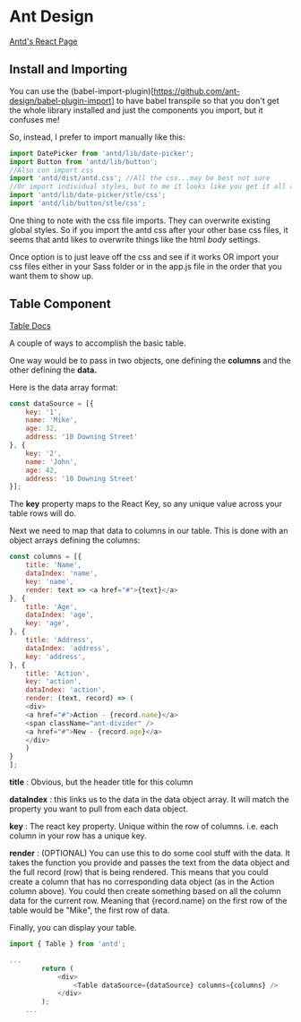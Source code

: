 # Ant Design
[Antd's React Page](https://ant.design/docs/react/introduce)

## Install and Importing

You can use the (babel-import-plugin)[https://github.com/ant-design/babel-plugin-import] to have babel transpile so that you don't get the whole library installed and just the components you import, but it confuses me! 

So, instead, I prefer to import manually like this:

```javascript
import DatePicker from 'antd/lib/date-picker';
import Button from 'antd/lib/button';
//Also con import css
import 'antd/dist/antd.css'; //All the css...may be best not sure
//Or import individual styles, but to me it looks like you get it all anyway.. not sure
import 'antd/lib/date-picker/stle/css';
import 'antd/lib/button/stle/css';
```
One thing to note with the css file imports.  They can overwrite existing global styles.  So if you import the antd css after your other base css files, it seems that antd likes to overwrite things like the html *body* settings.

Once option is to just leave off the css and see if it works OR import your css files either in your Sass folder or in the app.js file in the order that you want them to show up.

## Table Component
[Table Docs](https://ant.design/components/table/#) 

A couple of ways to accomplish the basic table.

One way would be to pass in two objects, one defining the **columns** and the other defining the **data.** 

Here is the data array format:

```javascript
const dataSource = [{
	key: '1',
	name: 'Mike',
	age: 32,
	address: '10 Downing Street'
}, {
	key: '2',
	name: 'John',
	age: 42,
	address: '10 Downing Street'
}];
```

The **key** property maps to the React Key, so any unique value across your table rows will do.

Next we need to map that data to columns in our table. This is done with an object arrays defining the columns:

```javascript
const columns = [{
	title: 'Name',
	dataIndex: 'name',
	key: 'name',
	render: text => <a href="#">{text}</a>
}, {
	title: 'Age',
	dataIndex: 'age',
	key: 'age',
}, {
	title: 'Address',
	dataIndex: 'address',
	key: 'address',
}, {
	title: 'Action',
	key: 'action',
	dataIndex: 'action',
	render: (text, record) => (
	<div>
	<a href="#">Action - {record.name}</a>
	<span className="ant-divider" />
	<a href="#">New - {record.age}</a>
	</div>
	)
}
];
```

 **title** : Obvious, but the header title for this column

 **dataIndex** : this links us to the data in the data object array. It will match the property you want to pull from each data object.

 **key** : The react key property. Unique within the row of columns. i.e. each column in your row has a unique key.

 **render** : (OPTIONAL) You can use this to do some cool stuff with the data. It takes the function you provide and passes the text from the data object and the full record (row) that is being rendered. This means that you could create a column that has no corresponding data object (as in the Action column above). You could then create something based on all the column data for the current row. Meaning that {record.name} on the first row of the table would be "Mike", the first row of data.

Finally, you can display your table. 
```javascript
import { Table } from 'antd';

...
		return (
			<div>
				<Table dataSource={dataSource} columns={columns} />
			</div>
		);
	...
```

